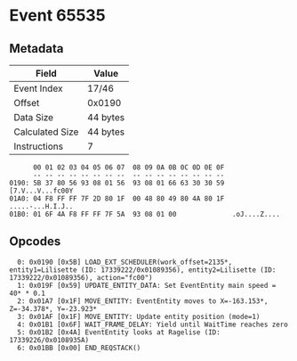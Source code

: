 # Event 65535

## Metadata

| Field           | Value    |
|-----------------|----------|
| Event Index     | 17/46    |
| Offset          | 0x0190   |
| Data Size       | 44 bytes |
| Calculated Size | 44 bytes |
| Instructions    | 7        |

```
      00 01 02 03 04 05 06 07  08 09 0A 0B 0C 0D 0E 0F
      -- -- -- -- -- -- -- --  -- -- -- -- -- -- -- --
0190: 5B 37 80 56 93 08 01 56  93 08 01 66 63 30 30 59  [7.V...V...fc00Y
01A0: 04 F8 FF FF 7F 2D 80 1F  00 48 80 49 80 4A 80 1F  .....-...H.I.J..
01B0: 01 6F 4A F8 FF FF 7F 5A  93 08 01 00              .oJ....Z....    
```

## Opcodes

```
  0: 0x0190 [0x5B] LOAD_EXT_SCHEDULER(work_offset=2135*, entity1=Lilisette (ID: 17339222/0x01089356), entity2=Lilisette (ID: 17339222/0x01089356), action="fc00")
  1: 0x019F [0x59] UPDATE_ENTITY_DATA: Set EventEntity main speed = 40* * 0.1
  2: 0x01A7 [0x1F] MOVE_ENTITY: EventEntity moves to X=-163.153*, Z=-34.378*, Y=-23.923*
  3: 0x01AF [0x1F] MOVE_ENTITY: Update entity position (mode=1)
  4: 0x01B1 [0x6F] WAIT_FRAME_DELAY: Yield until WaitTime reaches zero
  5: 0x01B2 [0x4A] EventEntity looks at Ragelise (ID: 17339226/0x0108935A)
  6: 0x01BB [0x00] END_REQSTACK()
```
